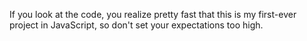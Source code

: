 If you look at the code, you realize pretty fast that this is my first-ever project in JavaScript, so don't set your expectations too high.
